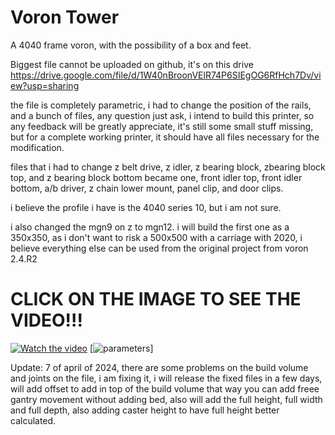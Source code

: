 # Voron Tower
A 4040 frame voron, with the possibility of a box and feet.

Biggest file cannot be uploaded on github, it's on this drive 
https://drive.google.com/file/d/1W40nBroonVElR74P6SIEgOG6RfHch7Dv/view?usp=sharing


the file is completely parametric, i had to change the position of the rails, and a bunch of files, any question just ask, i intend to build this printer, so any feedback will be greatly appreciate, it's still some small stuff missing, but for a complete working printer, it should have all files necessary for the modification. 

files that i had to change z belt drive, z idler, z bearing block, zbearing block top, and z bearing block bottom became one, front idler top, front idler bottom, a/b driver, z chain lower mount, panel clip, and door clips. 

i believe the profile i have is the 4040 series 10, but i am not sure. 

i also changed the mgn9 on z to mgn12. i will build the first one as a 350x350, as i don't want to risk a 500x500 with a carriage with 2020, i believe everything else can be used from the original project from voron 2.4.R2

# CLICK ON THE IMAGE TO SEE THE VIDEO!!!

[![Watch the video](https://github.com/PorcoMaster/VoronTower/assets/109048008/029d2b11-9173-45f9-8308-c8ac191a5d47)](https://www.youtube.com/watch?v=f0kk1qKtl04)
[![parameters]((https://github.com/PorcoMaster/VoronTower/blob/main/Voron%20Tower/Files/Docs/parameter_explanation.jpg))]


Update: 7 of april of 2024, there are some problems on the build volume and joints on the file, i am fixing it, i will release the fixed files in a few days, will add offset to add in top of the build volume that way you can add freee gantry movement without adding bed, also will add the full height, full width and full depth, also adding caster height to have full height better calculated.
